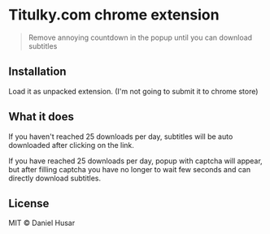 # Titulky.com chrome extension

> Remove annoying countdown in the popup until you can download subtitles


## Installation

Load it as unpacked extension. (I'm not going to submit it to chrome store)

## What it does

If you haven't reached 25 downloads per day, subtitles will be auto downloaded after clicking on the link.

If you have reached 25 downloads per day, popup with captcha will appear, but after filling captcha you have no longer to wait few seconds and can directly download subtitles.


## License

MIT © Daniel Husar
